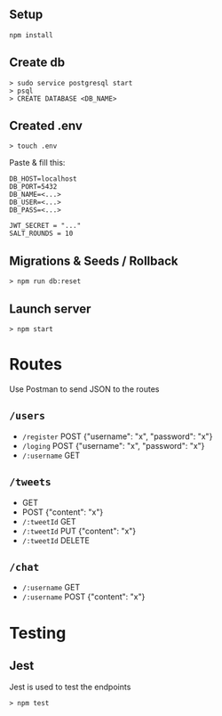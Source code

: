 ## Setup

    npm install

## Create db

    > sudo service postgresql start
    > psql
    > CREATE DATABASE <DB_NAME>

## Created .env

    > touch .env

Paste & fill this:

    DB_HOST=localhost
    DB_PORT=5432
    DB_NAME=<...>
    DB_USER=<...>
    DB_PASS=<...>

    JWT_SECRET = "..."
    SALT_ROUNDS = 10

## Migrations & Seeds / Rollback

    > npm run db:reset

## Launch server

    > npm start

# Routes

Use Postman to send JSON to the routes

## `/users`

- `/register` POST {"username": "x", "password": "x"}
- `/loging` POST {"username": "x", "password": "x"}
- `/:username` GET

## `/tweets`

- GET 
- POST {"content": "x"}
- `/:tweetId` GET
- `/:tweetId` PUT {"content": "x"} 
- `/:tweetId` DELETE


## `/chat`

- `/:username` GET
- `/:username` POST {"content": "x"}

# Testing

## Jest

Jest is used to test the endpoints  

    > npm test
